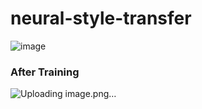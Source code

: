# neural-style-transfer

![image](https://user-images.githubusercontent.com/77894804/180387518-dd753bac-2bcd-432a-93e2-80d90ea0244e.png)

### After Training

![Uploading image.png…]()

